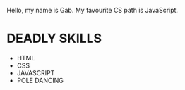 Hello, my name is Gab.
My favourite CS path is JavaScript.

DEADLY SKILLS
=============
* HTML
* CSS
* JAVASCRIPT
* POLE DANCING